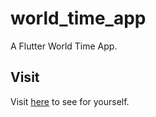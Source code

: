 # world_time_app

A Flutter World Time App.

## Visit

Visit [here](https://fusionclock.netlify.app/) to see for yourself.
